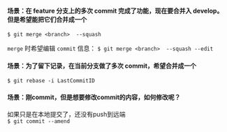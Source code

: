 #### 场景：在 feature 分支上的多次 commit 完成了功能，现在要合并入 develop。但是希望能把它们合并成一个

`$ git merge <branch>  --squash`

`merge` 时希望编辑 `commit` 信息： `$ git merge <branch>  --squash --edit`

#### 场景：为了留下记录，在当前分支做了多次 commit，希望合并成一个

`$ git rebase -i LastCommitID`

#### 场景：刚commit，但是想要修改commit的内容，如何修改呢？

如果只是在本地提交了，还没有push到远端  
`$ git commit --amend`